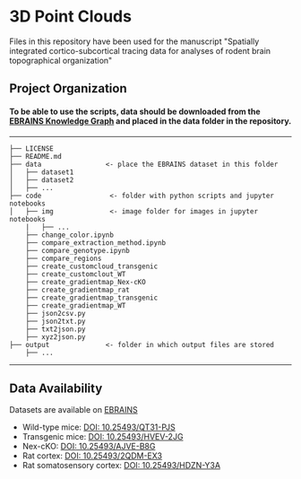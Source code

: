 # 3D Point Clouds

Files in this repository have been used for the manuscript "Spatially integrated cortico-subcortical tracing data for analyses of rodent brain topographical organization"

## Project Organization

#### To be able to use the scripts, data should be downloaded from the [EBRAINS Knowledge Graph](https://search.kg.ebrains.eu/?category=Dataset) and placed in the data folder in the repository.
------------

    ├── LICENSE
    ├── README.md          
    ├── data                <- place the EBRAINS dataset in this folder
    │   ├── dataset1
    │   ├── dataset2     
    │   ├── ...
    ├── code                 <- folder with python scripts and jupyter notebooks
    │   ├── img              <- image folder for images in jupyter notebooks
        |   ├── ...
        ├── change_color.ipynb
        ├── compare_extraction_method.ipynb
        ├── compare_genotype.ipynb
        ├── compare_regions
        ├── create_customcloud_transgenic
        ├── create_customclout_WT
        ├── create_gradientmap_Nex-cKO
        ├── create_gradientmap_rat
        ├── create_gradientmap_transgenic
        ├── create_gradientmap_WT
        ├── json2csv.py
        ├── json2txt.py    
        ├── txt2json.py
        ├── xyz2json.py   
    ├── output              <- folder in which output files are stored
        ├── ...

--------

## Data Availability

Datasets are available on [EBRAINS](https://search.kg.ebrains.eu/?category=Dataset)

- Wild-type mice: [DOI: 10.25493/QT31-PJS](https://search.kg.ebrains.eu/instances/4660e79b-a731-40ac-905e-46d0d11c0dd5)
- Transgenic mice: [DOI: 10.25493/HVEV-2JG](https://search.kg.ebrains.eu/instances/d5ce9a28-021d-4d8a-94b0-9f532765ccd7)
- Nex-cKO: [DOI: 10.25493/AJVE-B8G](https://search.kg.ebrains.eu/instances/27dd2588-f4da-406c-9d01-8569bf912b0e)
- Rat cortex: [DOI: 10.25493/2QDM-EX3](https://search.kg.ebrains.eu/instances/2c499d79-ab7c-47d2-95e6-8e60d383c1a1)
- Rat somatosensory cortex: [DOI: 10.25493/HDZN-Y3A](https://search.kg.ebrains.eu/instances/dfe42457-ed43-4bf7-b7e6-90b3b0e2ef14)

